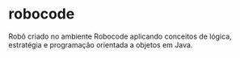 # robocode
Robô criado no ambiente Robocode aplicando conceitos de lógica, estratégia e programação orientada a objetos em Java.
